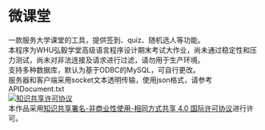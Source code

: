 # 微课堂
一款服务大学课堂的工具，提供签到、quiz、随机选人等功能。  
本程序为WHU弘毅学堂高级语言程序设计期末考试大作业，尚未通过稳定性和压力测试，尚未对非法连接及请求进行过滤，请勿用于生产环境。   
支持多种数据库，默认为基于ODBC的MySQL，可自行更改。  
服务器和客户端采用socket文本透明传输，使用json格式，请参考APIDocument.txt  
<a rel="license" href="http://creativecommons.org/licenses/by-nc-sa/4.0/"><img alt="知识共享许可协议" style="border-width:0" src="https://i.creativecommons.org/l/by-nc-sa/4.0/88x31.png" /></a><br />本作品采用<a rel="license" href="http://creativecommons.org/licenses/by-nc-sa/4.0/">知识共享署名-非商业性使用-相同方式共享 4.0 国际许可协议</a>进行许可。